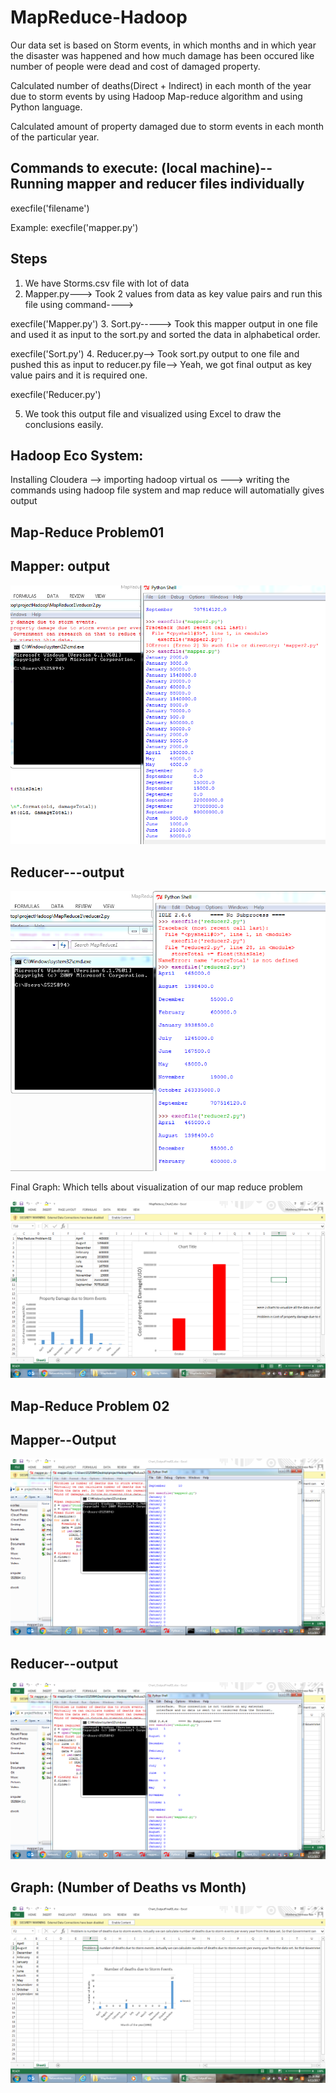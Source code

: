 # MapReduce-Hadoop

Our data set is based on Storm events, in which months and in which year the disaster was happened and how much damage has been occured like number of people were dead and cost of damaged property. 

Calculated number of deaths(Direct + Indirect) in each month of the year due to storm events by using
Hadoop Map-reduce algorithm and using Python language.

Calculated amount of property damaged due to storm events in each month of the particular year.


Commands to execute: (local machine)--Running mapper and reducer files individually
-----------------------------------
execfile('filename')

Example: execfile('mapper.py')

Steps
-----------------------------------
1. We  have Storms.csv file with lot of data
2. Mapper.py---> Took 2 values from data as key value pairs and run this file using command---->

execfile('Mapper.py')
3. Sort.py-----> Took this mapper output in one file and used it as input to the sort.py and sorted the data in alphabetical order.

execfile('Sort.py')
4. Reducer.py--> Took sort.py output to one file and pushed this as input to reducer.py file--> Yeah, we got final output as key value pairs and it is required one. 

execfile('Reducer.py')

5. We took this output file and visualized using Excel to draw the conclusions easily.

Hadoop Eco System:
-------------------
Installing Cloudera --> importing hadoop virtual os ---> writing the commands using hadoop file system and map reduce will automatially gives output

Map-Reduce Problem01
---------------------------------------------------------------------------------------------------------------------------------------
Mapper: output
--------------
![Alt Mapper output](https://github.com/SrinivasaRaoMakkena/MapReduce-Hadoop/blob/master/MapReduce1_Correct/MapperImage.PNG?raw=true "Mapper Output")

Reducer---output
----------------
![Alt Reducer output](https://github.com/SrinivasaRaoMakkena/MapReduce-Hadoop/blob/master/MapReduce1_Correct/reducerImage.PNG?raw=true "Reducer Output")

Final Graph: Which tells about visualization of our map reduce problem

![Alt Chart PROPERTY_DAMAGE vs Month ](https://github.com/SrinivasaRaoMakkena/MapReduce-Hadoop/blob/master/MapReduce1_Correct/graphImage1.PNG?raw=true "Bar Chart of  PROPERTY_DAMAGE vs Month")

Map-Reduce Problem 02
----------------------------------------------------------------------------------------------------------------------------------------

Mapper--Output
---------------
![Alt Mapper output](https://github.com/SrinivasaRaoMakkena/MapReduce-Hadoop/blob/master/MapReduce2_Correct/mapperImage2.PNG?raw=true "Mapper Output")

Reducer--output
----------------
![Alt Reducer output](https://github.com/SrinivasaRaoMakkena/MapReduce-Hadoop/blob/master/MapReduce2_Correct/reducerImage2.PNG?raw=true "Reducer Output")

Graph: (Number of Deaths vs Month)
----------------------------------
![Alt Chart Number of deaths vs Month ](https://github.com/SrinivasaRaoMakkena/MapReduce-Hadoop/blob/master/MapReduce2_Correct/GraphImage2.PNG?raw=true "Bar Chart of  Number of deaths vs Month")
